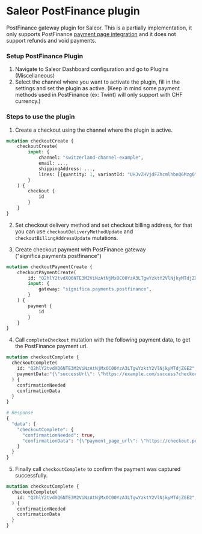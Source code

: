 # Saleor PostFinance plugin

PostFinance gateway plugin for Saleor. This is a partially implementation, it only supports PostFinance [payment page integration](https://checkout.postfinance.ch/doc/payment/payment-page) and it does not support refunds and void payments.

### Setup PostFinance Plugin

1. Navigate to Saleor Dashboard configuration and go to Plugins (Miscellaneous)
2. Select the channel where you want to activate the plugin, fill in the  settings and set the plugin as active. (Keep in mind some payment methods used in PostFinance (ex: Twint) will only support with CHF currency.)

### Steps to use the plugin

1. Create a checkout using the channel where the plugin is active.

```graphql
mutation checkoutCreate {
    checkoutCreate(
        input: {
            channel: "switzerland-channel-example",
            email: ...,
            shippingAddress: ...,
            lines: [{quantity: 1, variantId: "UHJvZHVjdFZhcmlhbnQ6Mzg0"}]
        }
    ) {
        checkout {
            id
        }
    }
}
```

2. Set checkout delivery method and set checkout billing address, for that you can use `checkoutDeliveryMethodUpdate` and `checkoutBillingAddressUpdate` mutations.

3. Create checkout payment with PostFinance gateway ("significa.payments.postfinance")

```graphql
mutation checkoutPaymentCreate {
    checkoutPaymentCreate(
        id: "Q2hlY2tvdXQ6NTE3M2ViNzAtNjMxOC00YzA3LTgwYzktY2VlNjkyMTdjZGE2",
        input: {
            gateway: "significa.payments.postfinance",
        }
    ) {
        payment {
            id
        }
    } 
}
```

4. Call `completeCheckout` mutation with the following payment data, to get the PostFinance payment url.

```graphql
mutation checkoutComplete {
  checkoutComplete(
    id: "Q2hlY2tvdXQ6NTE3M2ViNzAtNjMxOC00YzA3LTgwYzktY2VlNjkyMTdjZGE2",
    paymentData:"{\"successUrl\": \"https://example.com/success?checkout_id=Q2hlY2tvdXQ6NTE3M2ViNzAtNjMxOC00YzA3LTgwYzktY2VlNjkyMTdjZGE2\", \"failUrl\": \"https://example.com/fail?checkout_id=Q2hlY2tvdXQ6NTE3M2ViNzAtNjMxOC00YzA3LTgwYzktY2VlNjkyMTdjZGE2\"}"
  ) {
    confirmationNeeded
    confirmationData
  }
}

# Response
{
  "data": {
    "checkoutComplete": {
      "confirmationNeeded": true,
      "confirmationData": "{\"payment_page_url\": \"https://checkout.postfinance.ch/s/00000/payment/transaction/pay/10000000?securityToken=example-00000\"}",
    }
  }
}
```

5. Finally call `checkoutComplete` to confirm the payment was captured successfully.

```graphql
mutation checkoutComplete {
  checkoutComplete(
    id: "Q2hlY2tvdXQ6NTE3M2ViNzAtNjMxOC00YzA3LTgwYzktY2VlNjkyMTdjZGE2",
  ) {
    confirmationNeeded
    confirmationData
  }
}
```